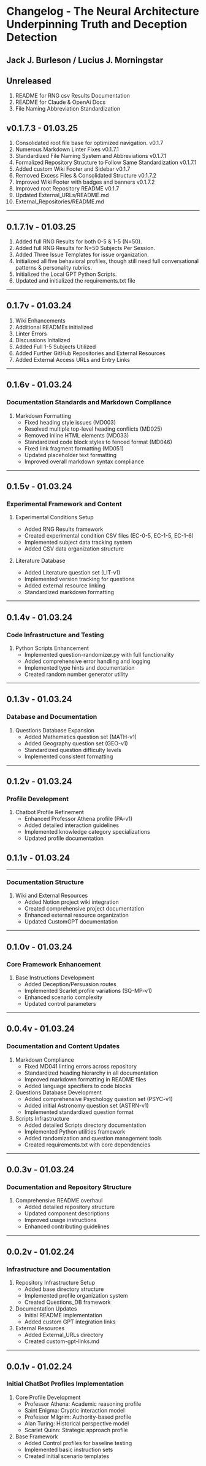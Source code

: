 # Changelog - The Neural Architecture Underpinning Truth and Deception Detection

## Jack J. Burleson / Lucius J. Morningstar

## Unreleased

1. README for RNG csv Results Documentation
2. README for Claude & OpenAi Docs
3. File Naming Abbreviation Standardization

## v0.1.7.3 - 01.03.25

1. Consolidated root file base for optimized navigation. v0.1.7
2. Numerous Markdown Linter Fixes v0.1.7.1
3. Standardized File Naming System and Abbreviations v0.1.7.1
4. Formalized Repository Structure to Follow Same Standardization v0.1.7.1
5. Added custom Wiki Footer and Sidebar v0.1.7
6. Removed Excess Files & Consolidated Structure v0.1.7.2
7. Improved Wiki Footer with badges and banners v0.1.7.2
8. Improved root Repository README v0.1.7
9. Updated External_URLs/README.md
10. External_Repositories/README.md

***

## 0.1.7.1v - 01.03.25

1. Added full RNG Results for both 0-5 & 1-5 (N=50).
2. Added full RNG Results for N=50 Subjects Per Session.
3. Added Three Issue Templates for issue organization.
4. Initialized all five behavioral profiles, though still need full conversational patterns & personality rubrics.
5. Initialized the Local GPT Python Scripts.
6. Updated and initialized the requirements.txt file

***

## 0.1.7v - 01.03.24

1. Wiki Enhancements
2. Additional READMEs initialized
3. Linter Errors
4. Discussions Initalized
5. Added Full 1-5 Subjects Utilized
6. Added Further GitHub Repositories and External Resources
7. Added External Access URLs and Entry Links

***

## 0.1.6v - 01.03.24

### Documentation Standards and Markdown Compliance

1. Markdown Formatting
   - Fixed heading style issues (MD003)
   - Resolved multiple top-level heading conflicts (MD025)
   - Removed inline HTML elements (MD033)
   - Standardized code block styles to fenced format (MD046)
   - Fixed link fragment formatting (MD051)
   - Updated placeholder text formatting
   - Improved overall markdown syntax compliance

***

## 0.1.5v - 01.03.24

### Experimental Framework and Content

1. Experimental Conditions Setup
   - Added RNG Results framework
   - Created experimental condition CSV files (EC-0-5, EC-1-5, EC-1-6)
   - Implemented subject data tracking system
   - Added CSV data organization structure

2. Literature Database
   - Added Literature question set (LIT-v1)
   - Implemented version tracking for questions
   - Added external resource linking
   - Standardized markdown formatting

***

## 0.1.4v - 01.03.24

### Code Infrastructure and Testing

1. Python Scripts Enhancement
   - Implemented question-randomizer.py with full functionality
   - Added comprehensive error handling and logging
   - Implemented type hints and documentation
   - Created random number generator utility

***

## 0.1.3v - 01.03.24

### Database and Documentation

1. Questions Database Expansion
   - Added Mathematics question set (MATH-v1)
   - Added Geography question set (GEO-v1)
   - Standardized question difficulty levels
   - Implemented consistent formatting

***

## 0.1.2v - 01.03.24

### Profile Development

1. Chatbot Profile Refinement
   - Enhanced Professor Athena profile (PA-v1)
   - Added detailed interaction guidelines
   - Implemented knowledge category specializations
   - Updated profile documentation

## 0.1.1v - 01.03.24

***

### Documentation Structure

1. Wiki and External Resources
   - Added Notion project wiki integration
   - Created comprehensive project documentation
   - Enhanced external resource organization
   - Updated CustomGPT documentation

***

## 0.1.0v - 01.03.24

### Core Framework Enhancement

1. Base Instructions Development
   - Added Deception/Persuasion routes
   - Implemented Scarlet profile variations (SQ-MP-v1)
   - Enhanced scenario complexity
   - Updated control parameters

***

## 0.0.4v - 01.03.24

### Documentation and Content Updates

1. Markdown Compliance
   - Fixed MD041 linting errors across repository
   - Standardized heading hierarchy in all documentation
   - Improved markdown formatting in README files
   - Added language specifiers to code blocks
2. Questions Database Development
   - Added comprehensive Psychology question set (PSYC-v1)
   - Added initial Astronomy question set (ASTRN-v1)
   - Implemented standardized question format
3. Scripts Infrastructure
   - Added detailed Scripts directory documentation
   - Implemented Python utilities framework
   - Added randomization and question management tools
   - Created requirements.txt with core dependencies

***

## 0.0.3v - 01.03.24

### Documentation and Repository Structure

1. Comprehensive README overhaul
   - Added detailed repository structure
   - Updated component descriptions
   - Improved usage instructions
   - Enhanced contributing guidelines

***

## 0.0.2v - 01.02.24

### Infrastructure and Documentation

1. Repository Infrastructure Setup
   - Added base directory structure
   - Implemented profile organization system
   - Created Questions_DB framework
2. Documentation Updates
   - Initial README implementation
   - Added custom GPT integration links
3. External Resources
   - Added External_URLs directory
   - Created custom-gpt-links.md

***

## 0.0.1v - 01.02.24

### Initial ChatBot Profiles Implementation

1. Core Profile Development
   - Professor Athena: Academic reasoning profile
   - Saint Enigma: Cryptic interaction model
   - Professor Milgrim: Authority-based profile
   - Alan Turing: Historical perspective model
   - Scarlet Quinn: Strategic approach profile
2. Base Framework
   - Added Control profiles for baseline testing
   - Implemented basic instruction sets
   - Created initial scenario templates
